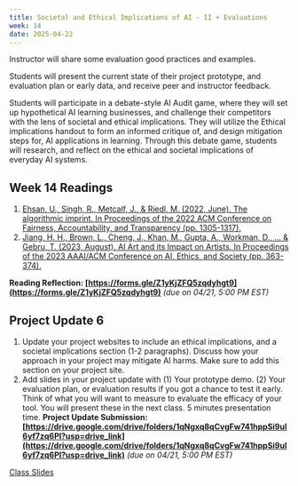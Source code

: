 ```yaml
---
title: Societal and Ethical Implications of AI - II + Evaluations
week: 14
date: 2025-04-22
---
```

Instructor will share some evaluation good practices and examples. 

Students will present the current state of their project prototype, and evaluation plan or early data, and receive peer and instructor feedback. 

Students will participate in a debate-style AI Audit game, where they will set up hypothetical AI learning businesses, and challenge their competitors with the lens of societal and ethical implications. They will utilize the Ethical implications handout to form an informed critique of, and design mitigation steps for, AI applications in learning. Through this debate game, students will research, and reflect on the ethical and societal implications of everyday AI systems.



## Week 14 Readings
1. [Ehsan, U., Singh, R., Metcalf, J., & Riedl, M. (2022, June). The algorithmic imprint. In Proceedings of the 2022 ACM Conference on Fairness, Accountability, and Transparency (pp. 1305-1317).](https://dl.acm.org/doi/pdf/10.1145/3531146.3533186)
1. [Jiang, H. H., Brown, L., Cheng, J., Khan, M., Gupta, A., Workman, D., ... & Gebru, T. (2023, August). AI Art and its Impact on Artists. In Proceedings of the 2023 AAAI/ACM Conference on AI, Ethics, and Society (pp. 363-374).](https://dl.acm.org/doi/pdf/10.1145/3600211.3604681) 

**Reading Reflection: [https://forms.gle/Z1yKjZFQ5zqdyhgt9](https://forms.gle/Z1yKjZFQ5zqdyhgt9)** *(due on 04/21, 5:00 PM EST)*


## Project Update 6
1. Update your project websites to include an ethical implications, and a societal implications section (1-2 paragraphs). Discuss how your approach in your project may mitigate AI harms. Make sure to add this section on your project site. 
1. Add slides in your project update with (1) Your prototype demo. (2) Your evaluation plan, or evaluation results if you got a chance to test it early. Think of what you will want to measure to evaluate the efficacy of your tool. You will present these in the next class. 5 minutes presentation time. 
**Project Update Submission: [https://drive.google.com/drive/folders/1qNgxq8qCvgFw741hppSi9uI6yf7zq6Pl?usp=drive_link](https://drive.google.com/drive/folders/1qNgxq8qCvgFw741hppSi9uI6yf7zq6Pl?usp=drive_link)** *(due on 04/21, 5:00 PM EST)*

[Class Slides](https://docs.google.com/presentation/d/1X6YEFE8aUg-zQUjf6E2Lm2Ob-tn-v_X_TEa0EtRxzOw/edit?usp=sharing)

